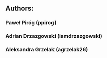 ## Authors:
### Paweł Piróg (ppirog)
### Adrian Drzazgowski (iamdrzazgowski)
### Aleksandra Grzelak (agrzelak26)
